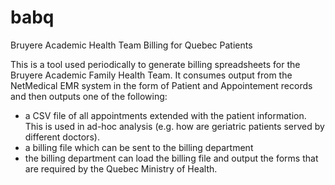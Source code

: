 # babq
Bruyere Academic Health Team Billing for Quebec Patients

This is a tool used periodically to generate billing spreadsheets for
the Bruyere Academic Family Health Team.  It consumes output from the
NetMedical EMR system in the form of Patient and Appointement records
and then outputs one of the following:

- a CSV file of all appointments extended with the patient
information.  This is used in ad-hoc analysis (e.g. how are geriatric
patients served by different doctors).
- a billing file which can be sent to the billing department
- the billing department can load the billing file and output the forms
that are required by the Quebec Ministry of Health.